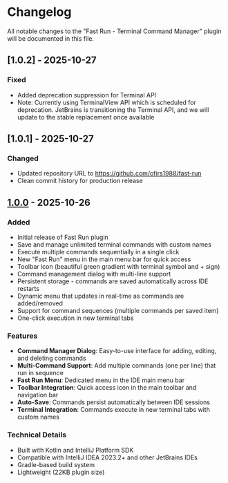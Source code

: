 # Changelog

All notable changes to the "Fast Run - Terminal Command Manager" plugin will be documented in this file.

## [1.0.2] - 2025-10-27

### Fixed
- Added deprecation suppression for Terminal API
- Note: Currently using TerminalView API which is scheduled for deprecation. JetBrains is transitioning the Terminal API, and we will update to the stable replacement once available

## [1.0.1] - 2025-10-27

### Changed
- Updated repository URL to https://github.com/ofirs1988/fast-run
- Clean commit history for production release

## [1.0.0] - 2025-10-26

### Added
- Initial release of Fast Run plugin
- Save and manage unlimited terminal commands with custom names
- Execute multiple commands sequentially in a single click
- New "Fast Run" menu in the main menu bar for quick access
- Toolbar icon (beautiful green gradient with terminal symbol and + sign)
- Command management dialog with multi-line support
- Persistent storage - commands are saved automatically across IDE restarts
- Dynamic menu that updates in real-time as commands are added/removed
- Support for command sequences (multiple commands per saved item)
- One-click execution in new terminal tabs

### Features
- **Command Manager Dialog**: Easy-to-use interface for adding, editing, and deleting commands
- **Multi-Command Support**: Add multiple commands (one per line) that run in sequence
- **Fast Run Menu**: Dedicated menu in the IDE main menu bar
- **Toolbar Integration**: Quick access icon in the main toolbar and navigation bar
- **Auto-Save**: Commands persist automatically between IDE sessions
- **Terminal Integration**: Commands execute in new terminal tabs with custom names

### Technical Details
- Built with Kotlin and IntelliJ Platform SDK
- Compatible with IntelliJ IDEA 2023.2+ and other JetBrains IDEs
- Gradle-based build system
- Lightweight (22KB plugin size)

[1.0.0]: https://github.com/ofirs1988/fast-run/releases/tag/v1.0.0

